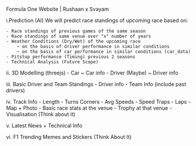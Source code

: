 Formula One Website | Rushaan x Svayam

i.Prediction (AI)
We will predict race standings of upcoming race based on:

    - Race standings of previous games of the same season
    - Race standings of same venue over "x" number of years   
    - Weather Conditions (Dry/Wet) of the upcoming race
        ~ on the basis of driver performance in similar conditions
        ~ on the basis of car performance in similar conditions (car_data)
    - Pitstop performance (Timing) previous 2 seasons
    - Technical Analysis (Future Scope)

ii. 3D Modelling (threejs)
    - Car
        ~ Car info
    - Driver (Maybe)
        ~ Driver info

iii. Basic Driver and Team Standings
    - Driver info
    - Team Info (include past drivers)

iv. Track Info
    - Length 
    - Turns Corners
    - Avg Speeds
    - Speed Traps
    - Laps
    - Map + Photo
    - Basic race stats at the venue
    - Trophy at that venue
    - Visualisation (Think about it)   

v. Latest News + Technical Info

vi. F1 Trending Memes and Stickers (Think About It)